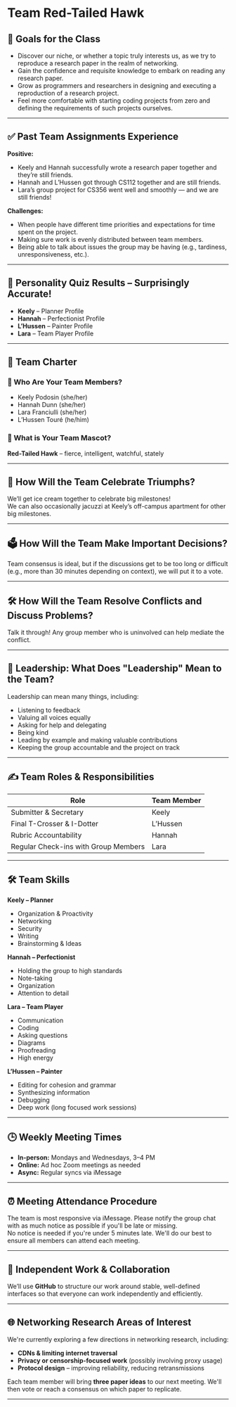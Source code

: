 # Team Red-Tailed Hawk

## 🌟 Goals for the Class

- Discover our niche, or whether a topic truly interests us, as we try to reproduce a research paper in the realm of networking.  
- Gain the confidence and requisite knowledge to embark on reading any research paper.  
- Grow as programmers and researchers in designing and executing a reproduction of a research project.  
- Feel more comfortable with starting coding projects from zero and defining the requirements of such projects ourselves.

---

## ✅ Past Team Assignments Experience

**Positive:**
- Keely and Hannah successfully wrote a research paper together and they’re still friends.  
- Hannah and L’Hussen got through CS112 together and are still friends.  
- Lara’s group project for CS356 went well and smoothly — and we are still friends!

**Challenges:**
- When people have different time priorities and expectations for time spent on the project.  
- Making sure work is evenly distributed between team members.  
- Being able to talk about issues the group may be having (e.g., tardiness, unresponsiveness, etc.).

---

## 🧠 Personality Quiz Results – Surprisingly Accurate!

- **Keely** – Planner Profile  
- **Hannah** – Perfectionist Profile
- **L’Hussen** – Painter Profile  
- **Lara** – Team Player Profile

---

## 📜 Team Charter

### 👥 Who Are Your Team Members?
- Keely Podosin (she/her)  
- Hannah Dunn (she/her)  
- Lara Franciulli (she/her)  
- L’Hussen Touré (he/him)

### 🦅 What is Your Team Mascot?
**Red-Tailed Hawk** – fierce, intelligent, watchful, stately

---

## 🎉 How Will the Team Celebrate Triumphs?

We’ll get ice cream together to celebrate big milestones!  
We can also occasionally jacuzzi at Keely’s off-campus apartment for other big milestones.

---

## 🗳️ How Will the Team Make Important Decisions?

Team consensus is ideal, but if the discussions get to be too long or difficult (e.g., more than 30 minutes depending on context), we will put it to a vote.

---

## 🛠️ How Will the Team Resolve Conflicts and Discuss Problems?

Talk it through! Any group member who is uninvolved can help mediate the conflict.

---

## 🧭 Leadership: What Does "Leadership" Mean to the Team?

Leadership can mean many things, including:
- Listening to feedback  
- Valuing all voices equally  
- Asking for help and delegating  
- Being kind  
- Leading by example and making valuable contributions  
- Keeping the group accountable and the project on track

---

## ✍️ Team Roles & Responsibilities

| Role | Team Member |
|------|-------------|
| Submitter & Secretary | Keely |
| Final T-Crosser & I-Dotter | L’Hussen |
| Rubric Accountability | Hannah |
| Regular Check-ins with Group Members | Lara |

---

## 🛠️ Team Skills

**Keely – Planner**
- Organization & Proactivity  
- Networking  
- Security  
- Writing  
- Brainstorming & Ideas

**Hannah – Perfectionist**
- Holding the group to high standards  
- Note-taking  
- Organization  
- Attention to detail

**Lara – Team Player**
- Communication  
- Coding  
- Asking questions  
- Diagrams  
- Proofreading  
- High energy

**L’Hussen – Painter**
- Editing for cohesion and grammar  
- Synthesizing information  
- Debugging  
- Deep work (long focused work sessions)

---

## 🕒 Weekly Meeting Times

- **In-person:** Mondays and Wednesdays, 3–4 PM  
- **Online:** Ad hoc Zoom meetings as needed  
- **Async:** Regular syncs via iMessage

---

## ⏰ Meeting Attendance Procedure

The team is most responsive via iMessage. Please notify the group chat with as much notice as possible if you'll be late or missing.  
No notice is needed if you're under 5 minutes late. We'll do our best to ensure all members can attend each meeting.

---

## 🧩 Independent Work & Collaboration

We’ll use **GitHub** to structure our work around stable, well-defined interfaces so that everyone can work independently and efficiently.

---

## 🌐 Networking Research Areas of Interest

We're currently exploring a few directions in networking research, including:

- **CDNs & limiting internet traversal**  
- **Privacy or censorship-focused work** (possibly involving proxy usage)  
- **Protocol design** – improving reliability, reducing retransmissions  

Each team member will bring **three paper ideas** to our next meeting. We'll then vote or reach a consensus on which paper to replicate.

---
